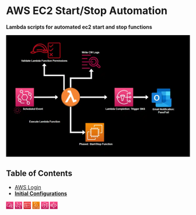 # AWS EC2 Start/Stop Automation

**Lambda scripts for automated ec2 start and stop functions**

<img src="source/images/lambda_flow.png">

## Table of Contents

- [AWS Login]()
- [**Initial Configurations**](how_to/initial_config.md)

[<img src="/source/images/logos/CW_logo.PNG" width=4% height=4%>](https://github.com/tikit-tm/AWS-Start-Stop-Automation/blob/main/how_to/initial_config.md/#-cloudwatch) [<img src="/source/images/logos/eventbridge_logo.PNG" width=4% height=4%>](https://github.com/tikit-tm/AWS-Start-Stop-Automation/blob/main/how_to/initial_config.md/#-eventbridge) [<img src="/source/images/logos/IAM_logo.PNG" width=4% height=4%>](https://github.com/tikit-tm/AWS-Start-Stop-Automation/blob/main/how_to/initial_config.md/#-iam) [<img src="/source/images/logos/lambda_logo.PNG" width=4% height=4%>](https://github.com/tikit-tm/AWS-Start-Stop-Automation/blob/main/how_to/initial_config.md/#-lambda) [<img src="/source/images/logos/SNS_logo.PNG" width=4% height=4%>](https://github.com/tikit-tm/AWS-Start-Stop-Automation/blob/main/how_to/initial_config.md/#-sns) [<img src="/source/images/logos/Step_Functions_Logo.PNG" width=4% height=4%>](https://github.com/tikit-tm/AWS-Start-Stop-Automation/blob/main/how_to/initial_config.md/#-step-functions)
